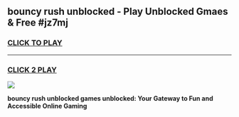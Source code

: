 
## bouncy rush unblocked - Play Unblocked Gmaes & Free #jz7mj
<h3>
<a href="https://news.freeplayer.one?title=bouncy_rush_unblocked&ref=27F">CLICK TO PLAY</a></h3>
<hr>

<h3>
<a href="https://news.freeplayer.one?title=bouncy_rush_unblocked&ref=27F">CLICK 2 PLAY</a>
  
</h3>

<a href="https://news.freeplayer.one?title=bouncy_rush_unblocked&ref=27F/"><img src="https://clearcache.store/games.png"></a>


**bouncy rush unblocked games unblocked: Your Gateway to Fun and Accessible Online Gaming**
